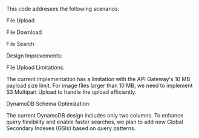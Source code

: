 This code addresses the following scenarios:

File Upload

File Download

File Search

Design Improvements:

File Upload Limitations:

The current implementation has a limitation with the API Gateway's 10 MB payload size limit. For image files larger than 10 MB, we need to implement S3 Multipart Upload to handle the upload efficiently.

DynamoDB Schema Optimization:

The current DynamoDB design includes only two columns. To enhance query flexibility and enable faster searches, we plan to add new Global Secondary Indexes (GSIs) based on query patterns.


